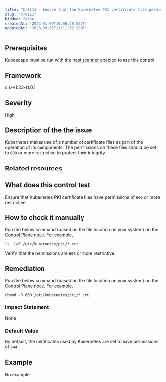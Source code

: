 ```yaml
---
title: "C-0111 - Ensure that the Kubernetes PKI certificate file permissions are set to 600 or more restrictive"
slug: "c-0111"
hidden: false
createdAt: "2023-01-09T10:56:28.537Z"
updatedAt: "2023-09-05T11:11:32.280Z"
---
```

## Prerequisites
Kubescape must be run with the [host scanner enabled](/docs/scanning/#the-host-scanner) to use this control.
## Framework
cis-v1.23-t1.0.1
## Severity
High
## Description of the the issue
Kubernetes makes use of a number of certificate files as part of the operation of its components. The permissions on these files should be set to `600` or more restrictive to protect their integrity.
## Related resources

## What does this control test
Ensure that Kubernetes PKI certificate files have permissions of `600` or more restrictive.
## How to check it manually
Run the below command (based on the file location on your system) on the Control Plane node. For example,

 
```
ls -laR /etc/kubernetes/pki/*.crt

```
 Verify that the permissions are `600` or more restrictive.
## Remediation
Run the below command (based on the file location on your system) on the Control Plane node. For example,

 
```
chmod -R 600 /etc/kubernetes/pki/*.crt

```
### Impact Statement
None
### Default Value
By default, the certificates used by Kubernetes are set to have permissions of `644`
## Example
No example